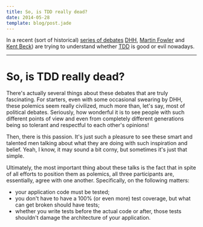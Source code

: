 ```yaml
---
title: So, is TDD really dead?
date: 2014-05-28
template: blog/post.jade
---
```


In a recent (sort of historical) [series of debates][is tdd dead]
[DHH][dhh], [Martin Fowler][fowler] and [Kent Beck][beck]) are trying to
understand whether [TDD][tdd] is good or evil nowadays.

---

So, is TDD really dead?
=======================

There's actually several things about these debates that are truly
fascinating. For starters, even with some occasional swearing by DHH,
these polemics seem really civilized, much more than, let's say, most of
political debates. Seriously, how wonderful it is to see people with such
different points of view and even from completely different generations
being so tolerant and respectful to each other's opinions!

Then, there is this passion. It's just such a pleasure to see these smart
and talented men talking about what they are doing with such inspiration
and belief. Yeah, I know, it may sound a bit corny, but sometimes it's just
that simple.

Ultimately, the most important thing about these talks is the fact that
in spite of all efforts to position them as polemics, all three participants
are, essentially, agree with one another. Specifically, on the following
matters:

- your application code must be tested;
- you don't have to have a 100% (or even more) test coverage, but what can
get broken should have tests;
- whether you write tests before the actual code or after, those tests
shouldn't damage the architecture of your application.

[is tdd dead]: http://martinfowler.com/articles/is-tdd-dead/
[dhh]: http://en.wikipedia.org/wiki/David_Heinemeier_Hansson
[fowler]: http://martinfowler.com/
[beck]: http://en.wikipedia.org/wiki/Kent_Beck
[tdd]: http://en.wikipedia.org/wiki/Test-driven_development
